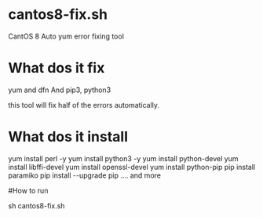 # cantos8-fix.sh
CantOS 8 Auto yum error fixing tool 

# What dos it fix 
 yum and dfn
 And pip3, python3
 
 this tool will fix half of the errors automatically.

# What dos it install 

yum install perl -y
yum install python3 -y
yum install python-devel
yum install libffi-devel
yum install openssl-devel
yum install python-pip
pip install paramiko
pip install --upgrade pip
.... and more 

#How to run

sh cantos8-fix.sh


